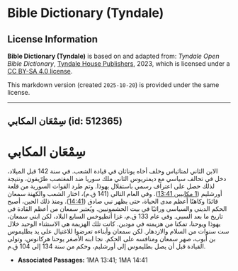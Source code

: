 # Bible Dictionary (Tyndale)

## License Information

**Bible Dictionary (Tyndale)** is based on and adapted from: _Tyndale Open Bible Dictionary_, [Tyndale House Publishers](https://tyndaleopenresources.com/), 2023, which is licensed under a [CC BY-SA 4.0 license](https://creativecommons.org/licenses/by-sa/4.0/legalcode.en).

This markdown version (created `2025-10-20`) is provided under the same license.



--------------------------------

## سِمْعَان المكابي (id: 512365)

سِمْعَان المكابي
================

الابن الثاني لمتاثياس وخلف أخاه يوناثان في قيادة الشعب. في سنة 142 قبل الميلاد، دخل في تحالف سياسي مع ديمتريوس الثاني ملك سوريا ضد المغتصب طرّيفون، ونتيجة لذلك حصل على اعتراف رسمي باستقلال يهوذا. وتم طرد القوات السورية من قلعة أورشليم ([1 مكابيين 13:41](https://ref.ly/1Macc13:41)). وفي العام التالي (141 ق.م)، اختار الشعب والكهنة سمعان قائدًا وكاهنًا أعظم مدى الحياة، حتى يظهر نبي صادق ([14:41](https://ref.ly/1Macc14:41)). ومنذ ذلك الحين، أصبح الحكم الديني والسياسي وراثيًا في بيت الحشمونيين. ويُعتبر سمعان من أعظم القادة في تاريخ ما بعد السبي. وفي عام 133 ق.م، غزا أنطيوخس السابع البلاد، لكن ابني سمعان، يهوذا ويوحنا، تمكنا من هزيمته في مودين. كانت تلك الهزيمة هي الاستثناء الوحيد خلال ست سنوات من السلام والازدهار. لكن سمعان وأبناءه تعرضوا للاغتيال على يد بطليموس بن أبوب، صهر سمعان ومنافسه على الحكم. نجا ابنه الأصغر يوحنا هركانوس، وتولى القيادة قبل أن يصل بطليموس إلى أورشليم، وحكم من سنة 134 إلى 104 ق.م.

* **Associated Passages:** 1MA 13:41; 1MA 14:41

